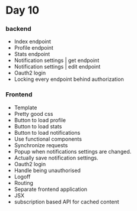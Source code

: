 # Day 10

### backend
- Index endpoint
- Profile endpoint
- Stats endpoint
- Notification settings | get endpoint
- Notification settings | edit endpoint
- Oauth2 login
- Locking every endpoint behind authorization

### Frontend
- Template
- Pretty good css
- Button to load profile
- Button to load stats
- Button to load notifications
- Use functional components
- Synchronize requests
- Popup when notifications settings are changed.
- Actually save notification settings.
- Oauth2 login
- Handle being unauthorised
- Logoff
- Routing
- Separate frontend application
- JSX
- subscription based API for cached content
